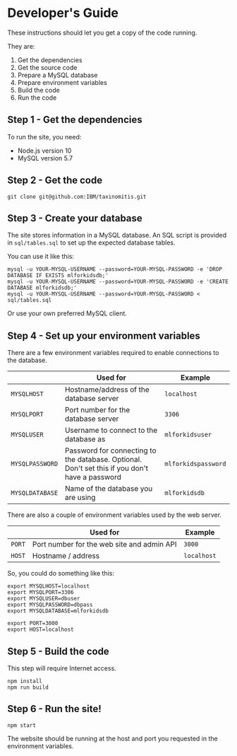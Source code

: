 # Developer's Guide

These instructions should let you get a copy of the code running.

They are:
1. Get the dependencies
2. Get the source code
3. Prepare a MySQL database
4. Prepare environment variables
5. Build the code
6. Run the code


## Step 1 - Get the dependencies

To run the site, you need:
- Node.js version 10
- MySQL version 5.7

## Step 2 - Get the code

`git clone git@github.com:IBM/taxinomitis.git`

## Step 3 - Create your database

The site stores information in a MySQL database. An SQL script is provided in `sql/tables.sql` to set up the expected database tables.

You can use it like this:
```
mysql -u YOUR-MYSQL-USERNAME --password=YOUR-MYSQL-PASSWORD -e 'DROP DATABASE IF EXISTS mlforkidsdb;'
mysql -u YOUR-MYSQL-USERNAME --password=YOUR-MYSQL-PASSWORD -e 'CREATE DATABASE mlforkidsdb;'
mysql -u YOUR-MYSQL-USERNAME --password=YOUR-MYSQL-PASSWORD < sql/tables.sql
```

Or use your own preferred MySQL client.

## Step 4 - Set up your environment variables

There are a few environment variables required to enable connections to the database.

|                 | Used for | Example |
| --------------- | -------- | ------- |
| `MYSQLHOST`     | Hostname/address of the database server | `localhost`     |
| `MYSQLPORT`     | Port number for the database server     | `3306`          |
| `MYSQLUSER`     | Username to connect to the database as  | `mlforkidsuser` |
| `MYSQLPASSWORD` | Password for connecting to the database. Optional. Don't set this if you don't have a password | `mlforkidspassword` |
| `MYSQLDATABASE` | Name of the database you are using      | `mlforkidsdb` |

There are also a couple of environment variables used by the web server.

|                 | Used for | Example |
| --------------- | -------- | ------- |
| `PORT`          | Port number for the web site and admin API | `3000`      |
| `HOST`          | Hostname / address                         | `localhost` |

So, you could do something like this:

```
export MYSQLHOST=localhost
export MYSQLPORT=3306
export MYSQLUSER=dbuser
export MYSQLPASSWORD=dbpass
export MYSQLDATABASE=mlforkidsdb

export PORT=3000
export HOST=localhost
```

## Step 5 - Build the code

This step will require Internet access.

```
npm install
npm run build
```

## Step 6 - Run the site!

```
npm start
```

The website should be running at the host and port you requested in the environment variables.
